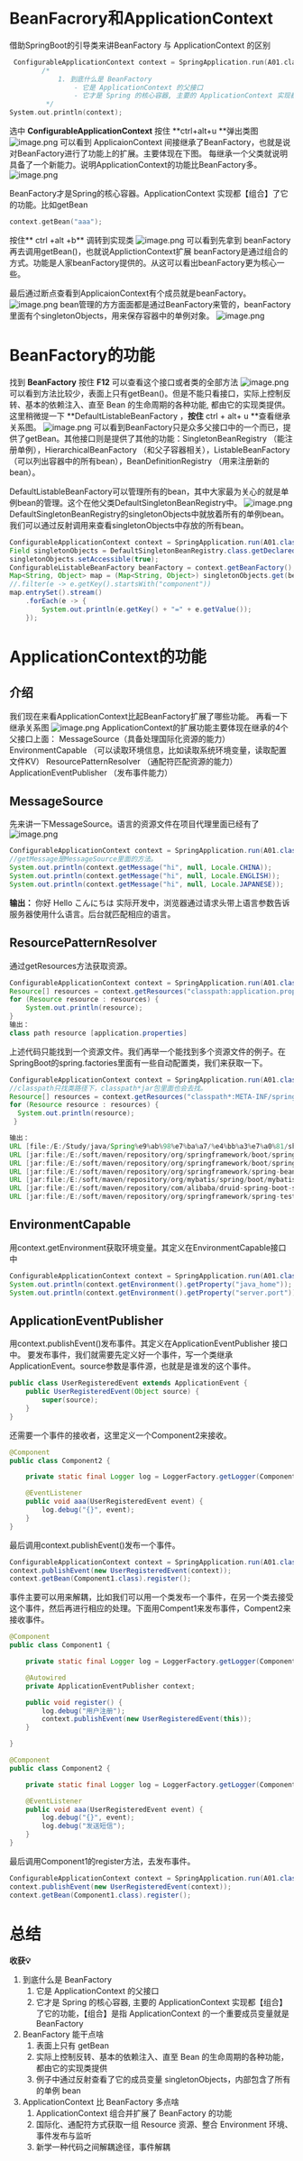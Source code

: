 # BeanFacrory和ApplicationContext
借助SpringBoot的引导类来讲BeanFactory 与 ApplicationContext 的区别
```c
 ConfigurableApplicationContext context = SpringApplication.run(A01.class, args);
        /*
            1. 到底什么是 BeanFactory
                - 它是 ApplicationContext 的父接口
                - 它才是 Spring 的核心容器, 主要的 ApplicationContext 实现都【组合】了它的功能
         */
System.out.println(context);
```
选中 **ConfigurableApplicationContext** 按住 **ctrl+alt+u **弹出类图
![image.png](https://cdn.nlark.com/yuque/0/2023/png/12600036/1677421068228-c3f0e0b4-313b-4704-9ebe-270f2e444c90.png#averageHue=%23c3ecc9&clientId=uc6787cfa-ff4c-4&from=paste&height=337&id=ud45bdd49&name=image.png&originHeight=506&originWidth=2246&originalType=binary&ratio=1.5&rotation=0&showTitle=false&size=45208&status=done&style=none&taskId=u2d32768b-d757-4ae0-ae25-47cbfe5224c&title=&width=1497.3333333333333)
可以看到 ApplicaionContext 间接继承了BeanFactory，也就是说对BeanFactory进行了功能上的扩展。主要体现在下图。 每继承一个父类就说明具备了一个新能力。说明ApplicationContext的功能比BeanFactory多。
![image.png](https://cdn.nlark.com/yuque/0/2023/png/12600036/1677421789709-e04e086f-5694-44ec-b637-f6b318f42274.png#averageHue=%23c3ecc9&clientId=u53e4a65b-5f67-4&from=paste&height=335&id=u22cfdeb6&name=image.png&originHeight=502&originWidth=2256&originalType=binary&ratio=1.5&rotation=0&showTitle=false&size=42505&status=done&style=none&taskId=uf20b72ae-db94-4849-9c37-d3891deb880&title=&width=1504)

BeanFactory才是Spring的核心容器。ApplicationContext 实现都【组合】了它的功能。比如getBean
```c
context.getBean("aaa");
```
按住** ctrl +alt +b** 调转到实现类
![image.png](https://cdn.nlark.com/yuque/0/2023/png/12600036/1677422356944-3429e3db-38e0-44ed-9756-309d19090747.png#averageHue=%23c9eecd&clientId=u53e4a65b-5f67-4&from=paste&height=249&id=u910a13e8&name=image.png&originHeight=374&originWidth=1225&originalType=binary&ratio=1.5&rotation=0&showTitle=false&size=54889&status=done&style=none&taskId=uf6ba20eb-9834-4aa4-898e-e5c14475d63&title=&width=816.6666666666666)
可以看到先拿到 beanFactory再去调用getBean()，也就说ApplictionContext扩展 beanFactory是通过组合的方式。功能是人家beanFactory提供的。从这可以看出beanFactory更为核心一些。

最后通过断点查看到ApplicaionContext有个成员就是beanFactory。
![image.png](https://cdn.nlark.com/yuque/0/2023/png/12600036/1677426834042-9432f6a0-d257-4cb6-895a-5a7e64b4d487.png#averageHue=%23f5f0d1&clientId=u53e4a65b-5f67-4&from=paste&height=563&id=u2e620c6f&name=image.png&originHeight=845&originWidth=1817&originalType=binary&ratio=1.5&rotation=0&showTitle=false&size=162169&status=done&style=none&taskId=ud6915e88-b119-4076-9d06-aff60adf4c2&title=&width=1211.3333333333333)
bean管理的方方面面都是通过BeanFactory来管的，beanFactory里面有个singletonObjects，用来保存容器中的单例对象。
![image.png](https://cdn.nlark.com/yuque/0/2023/png/12600036/1677427064253-3e01af76-1b55-4841-889a-30770f84c3a8.png#averageHue=%23f9f7f5&clientId=u53e4a65b-5f67-4&from=paste&height=492&id=u1c1c20e1&name=image.png&originHeight=738&originWidth=1563&originalType=binary&ratio=1.5&rotation=0&showTitle=false&size=119089&status=done&style=none&taskId=uc69e2f64-6a16-4efc-b4a3-336a84860fa&title=&width=1042)

# BeanFactory的功能
找到 **BeanFactory** 按住 **F12** 可以查看这个接口或者类的全部方法
![image.png](https://cdn.nlark.com/yuque/0/2023/png/12600036/1677920753200-eaf6a182-6e68-4f1f-83b8-7ba8dad65044.png#averageHue=%23faf9f8&clientId=u4cd225a2-c7f9-4&from=paste&height=693&id=ub9950cf6&name=image.png&originHeight=1040&originWidth=1284&originalType=binary&ratio=1.5&rotation=0&showTitle=false&size=77081&status=done&style=none&taskId=u36627490-0840-4209-8cc0-977f6b7a1d3&title=&width=856)
可以看到方法比较少，表面上只有getBean()。但是不能只看接口，实际上控制反转、基本的依赖注入、直至 Bean 的生命周期的各种功能, 都由它的实现类提供。
这里稍微提一下 **DefaultListableBeanFactory ，**按住** ctrl + alt+ u **查看继承关系图。
![image.png](https://cdn.nlark.com/yuque/0/2023/png/12600036/1677921312782-41c2dd8c-0dad-49e2-bf93-d31df2dca9eb.png#averageHue=%23c4ecca&clientId=u4cd225a2-c7f9-4&from=paste&height=541&id=ue8ecd68c&name=image.png&originHeight=812&originWidth=2069&originalType=binary&ratio=1.5&rotation=0&showTitle=false&size=72464&status=done&style=none&taskId=u97ababe3-38c1-4693-86e7-8686ea869a9&title=&width=1379.3333333333333)
可以看到BeanFactory只是众多父接口中的一个而已，提供了getBean。其他接口则是提供了其他的功能：SingletonBeanRegistry （能注册单例），HierarchicalBeanFactory （和父子容器相关），ListableBeanFactory （可以列出容器中的所有bean），BeanDefinitionRegistry （用来注册新的bean）。
 
DefaultListableBeanFactory可以管理所有的bean，其中大家最为关心的就是单例bean的管理。这个在他父类DefaultSingletonBeanRegistry中。
![image.png](https://cdn.nlark.com/yuque/0/2023/png/12600036/1677921979660-95c643b7-5775-4436-a966-23206d72564d.png#averageHue=%23c6edcc&clientId=u4cd225a2-c7f9-4&from=paste&height=665&id=ud1cd224d&name=image.png&originHeight=997&originWidth=1648&originalType=binary&ratio=1.5&rotation=0&showTitle=false&size=136881&status=done&style=none&taskId=u709e9663-3a28-4f0a-a9ea-db1081179dd&title=&width=1098.6666666666667)
DefaultSingletonBeanRegistry的singletonObjects中就放着所有的单例bean。
我们可以通过反射调用来查看singletonObjects中存放的所有bean。
```java
ConfigurableApplicationContext context = SpringApplication.run(A01.class, args);
Field singletonObjects = DefaultSingletonBeanRegistry.class.getDeclaredField("singletonObjects");
singletonObjects.setAccessible(true);
ConfigurableListableBeanFactory beanFactory = context.getBeanFactory();
Map<String, Object> map = (Map<String, Object>) singletonObjects.get(beanFactory);
//.filter(e -> e.getKey().startsWith("component"))
map.entrySet().stream()
    .forEach(e -> {
        System.out.println(e.getKey() + "=" + e.getValue());
    });
```
# ApplicationContext的功能
## 介绍
我们现在来看ApplicationContext比起BeanFactory扩展了哪些功能。
再看一下继承关系图
![image.png](https://cdn.nlark.com/yuque/0/2023/png/12600036/1677922790259-2ba9566b-16a1-44db-aa87-45faaaa443a2.png#averageHue=%23c4ecc9&clientId=u4cd225a2-c7f9-4&from=paste&height=365&id=uff480b6b&name=image.png&originHeight=547&originWidth=2058&originalType=binary&ratio=1.5&rotation=0&showTitle=false&size=41818&status=done&style=none&taskId=u22ef773e-97b0-4d31-9fe3-0ca2b67b96c&title=&width=1372)
ApplicationContext的扩展功能主要体现在继承的4个父接口上面：
MessageSource（具备处理国际化资源的能力）
EnvironmentCapable （可以读取环境信息，比如读取系统环境变量，读取配置文件KV）
ResourcePatternResolver （通配符匹配资源的能力）
ApplicationEventPublisher （发布事件能力）

## MessageSource
先来讲一下MessageSource。语言的资源文件在项目代理里面已经有了 
![image.png](https://cdn.nlark.com/yuque/0/2023/png/12600036/1677923691261-d8d5ac07-8492-4481-aed2-7e72bec9c5e4.png#averageHue=%23f9f8f7&clientId=u4cd225a2-c7f9-4&from=paste&height=493&id=ua3c55449&name=image.png&originHeight=739&originWidth=555&originalType=binary&ratio=1.5&rotation=0&showTitle=false&size=34311&status=done&style=none&taskId=u47d2e037-c8c8-4a79-98cf-a180bf44376&title=&width=370)
```java
ConfigurableApplicationContext context = SpringApplication.run(A01.class, args);
//getMessage是MessageSource里面的方法。
System.out.println(context.getMessage("hi", null, Locale.CHINA));
System.out.println(context.getMessage("hi", null, Locale.ENGLISH));
System.out.println(context.getMessage("hi", null, Locale.JAPANESE));
```
**输出：**
你好
Hello
こんにちは
实际开发中，浏览器通过请求头带上语言参数告诉服务器使用什么语言。后台就匹配相应的语言。

## ResourcePatternResolver
通过getResources方法获取资源。
```java
ConfigurableApplicationContext context = SpringApplication.run(A01.class, args);
Resource[] resources = context.getResources("classpath:application.properties");
for (Resource resource : resources) {
    System.out.println(resource);
}
输出：
class path resource [application.properties]
```


上述代码只能找到一个资源文件。我们再举一个能找到多个资源文件的例子。在SpringBoot的spring.factories里面有一些自动配置类，我们来获取一下。
```java
ConfigurableApplicationContext context = SpringApplication.run(A01.class, args);
//classpath只找类路径下，classpath*jar包里面也会去找。
Resource[] resources = context.getResources("classpath*:META-INF/spring.factories");
for (Resource resource : resources) {
  System.out.println(resource);
 }

输出：
URL [file:/E:/Study/java/Spring%e9%ab%98%e7%ba%a7/%e4%bb%a3%e7%a0%81/show/target/classes/META-INF/spring.factories]
URL [jar:file:/E:/soft/maven/repository/org/springframework/boot/spring-boot/2.5.5/spring-boot-2.5.5.jar!/META-INF/spring.factories]
URL [jar:file:/E:/soft/maven/repository/org/springframework/boot/spring-boot-autoconfigure/2.5.5/spring-boot-autoconfigure-2.5.5.jar!/META-INF/spring.factories]
URL [jar:file:/E:/soft/maven/repository/org/springframework/spring-beans/5.3.10/spring-beans-5.3.10.jar!/META-INF/spring.factories]
URL [jar:file:/E:/soft/maven/repository/org/mybatis/spring/boot/mybatis-spring-boot-autoconfigure/2.2.0/mybatis-spring-boot-autoconfigure-2.2.0.jar!/META-INF/spring.factories]
URL [jar:file:/E:/soft/maven/repository/com/alibaba/druid-spring-boot-starter/1.2.8/druid-spring-boot-starter-1.2.8.jar!/META-INF/spring.factories]
URL [jar:file:/E:/soft/maven/repository/org/springframework/spring-test/5.3.10/spring-test-5.3.10.jar!/META-INF/spring.factories]
```
## EnvironmentCapable
用context.getEnvironment获取环境变量。其定义在EnvironmentCapable接口中
```java
ConfigurableApplicationContext context = SpringApplication.run(A01.class, args);
System.out.println(context.getEnvironment().getProperty("java_home"));
System.out.println(context.getEnvironment().getProperty("server.port"));
```
## ApplicationEventPublisher 
用context.publishEvent()发布事件。其定义在ApplicationEventPublisher 接口中。
要发布事件，我们就需要先定义好一个事件，写一个类继承ApplicationEvent。source参数是事件源，也就是是谁发的这个事件。
```java
public class UserRegisteredEvent extends ApplicationEvent {
    public UserRegisteredEvent(Object source) {
        super(source);
    }
}
```

还需要一个事件的接收者，这里定义一个Component2来接收。
```java
@Component
public class Component2 {

    private static final Logger log = LoggerFactory.getLogger(Component2.class);

    @EventListener
    public void aaa(UserRegisteredEvent event) {
        log.debug("{}", event);
    }
}

```
最后调用context.publishEvent()发布一个事件。
```java
ConfigurableApplicationContext context = SpringApplication.run(A01.class, args);
context.publishEvent(new UserRegisteredEvent(context));
context.getBean(Component1.class).register();
```


事件主要可以用来解耦，比如我们可以用一个类发布一个事件，在另一个类去接受这个事件，然后再进行相应的处理。下面用Compent1来发布事件，Compent2来接收事件。
```java
@Component
public class Component1 {

    private static final Logger log = LoggerFactory.getLogger(Component1.class);

    @Autowired
    private ApplicationEventPublisher context;

    public void register() {
        log.debug("用户注册");
        context.publishEvent(new UserRegisteredEvent(this));
    }

}

```
```java
@Component
public class Component2 {

    private static final Logger log = LoggerFactory.getLogger(Component2.class);

    @EventListener
    public void aaa(UserRegisteredEvent event) {
        log.debug("{}", event);
        log.debug("发送短信");
    }
}

```
最后调用Component1的register方法，去发布事件。
```java
ConfigurableApplicationContext context = SpringApplication.run(A01.class, args);
context.publishEvent(new UserRegisteredEvent(context));
context.getBean(Component1.class).register();
```
# 总结
**收获💡**

1. 到底什么是 BeanFactory 
   1. 它是 ApplicationContext 的父接口
   2. 它才是 Spring 的核心容器, 主要的 ApplicationContext 实现都【组合】了它的功能，【组合】是指 		 ApplicationContext 的一个重要成员变量就是 BeanFactory
2. BeanFactory 能干点啥 
   1. 表面上只有 getBean
   2. 实际上控制反转、基本的依赖注入、直至 Bean 的生命周期的各种功能，都由它的实现类提供
   3. 例子中通过反射查看了它的成员变量 singletonObjects，内部包含了所有的单例 bean
3. ApplicationContext 比 BeanFactory 多点啥 
   1. ApplicationContext 组合并扩展了 BeanFactory 的功能
   2. 国际化、通配符方式获取一组 Resource 资源、整合 Environment 环境、事件发布与监听
   3. 新学一种代码之间解耦途径，事件解耦

 
